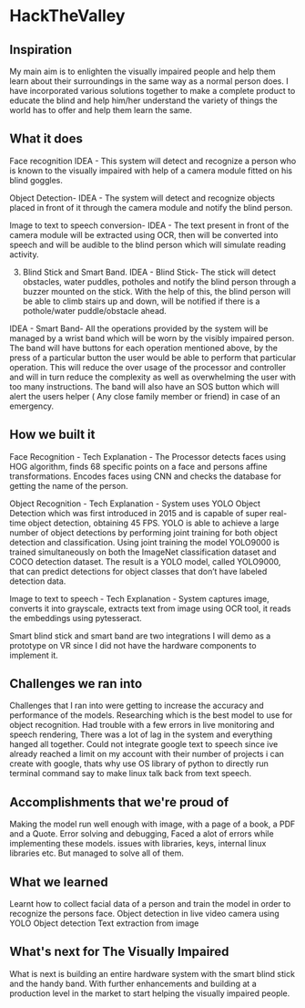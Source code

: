# HackTheValley

## Inspiration
My main aim is to enlighten the visually impaired people and help them learn about their surroundings in the same way as a normal person does. I have incorporated various solutions together to make a complete product to educate the blind and help him/her understand the variety of things the world has to offer and help them learn the same.

## What it does
Face recognition 
IDEA - This system will detect and recognize a person who is known to the visually impaired with help of a camera module fitted on his blind goggles.

Object Detection- 
IDEA - The system will detect and recognize objects placed in front of it through the camera module and notify the blind person.

Image to text to speech conversion- 
IDEA - The text present in front of the camera module will be extracted using OCR, then will be converted into speech and will be audible to the blind person which will simulate reading activity.

3. Blind Stick and Smart Band.
IDEA - Blind Stick- The stick will detect obstacles, water puddles, potholes and notify the blind person through a buzzer mounted on the stick. With the help of this, the blind person will be able to climb stairs up and down, will be notified if there is a pothole/water puddle/obstacle ahead.

IDEA - Smart Band- All the operations provided by the system will be managed by a wrist band which will be worn by the visibly impaired person. The band will have buttons for each operation mentioned above, by the press of a particular button the user would be able to perform that particular operation. This will reduce the over usage of the processor and controller and will in turn reduce the complexity as well as overwhelming the user with too many instructions. The band will also have an SOS button which will alert the users helper ( Any close family member or friend) in case of an emergency.



## How we built it
Face Recognition - Tech Explanation -  The Processor detects faces using HOG algorithm, finds 68 specific points on a face and persons affine transformations. Encodes faces using CNN  and checks the database for getting the name of the person.

Object Recognition - Tech Explanation -  System uses YOLO Object Detection which was first introduced in 2015 and is capable of super real-time object detection, obtaining 45 FPS.
YOLO is able to achieve a large number of object detections by performing joint training for both object detection and classification. Using joint training the model YOLO9000 is trained simultaneously on both the ImageNet classification dataset and COCO detection dataset. The result is a YOLO model, called YOLO9000, that can predict detections for object classes that don’t have labeled detection data.

Image to text to speech - Tech Explanation -  System captures image, converts it into grayscale, extracts text from image using OCR tool, it reads the embeddings using pytesseract.

Smart blind stick and smart band are two integrations I will demo as a prototype on VR since I did not have the hardware components to implement it.

## Challenges we ran into

Challenges that I ran into were getting to increase the accuracy and performance of the models.
Researching which is the best model to use for object recognition.
Had trouble with a few errors in live monitoring and speech rendering, There was a lot of lag in the system and everything hanged all together.
Could not integrate google text to speech since ive already reached a limit on my account with their number of projects i can create with google, thats why use OS library of python to directly run terminal command say to make linux talk back from text speech.

## Accomplishments that we're proud of

Making the model run well enough with image, with a page of a book, a PDF and a Quote.
Error solving and debugging, Faced a alot of errors while implementing these models. issues with libraries, keys, internal linux libraries etc.
But managed to solve all of them.

## What we learned

Learnt how to collect facial data of a person and train the model in order to recognize the persons face.
Object detection in live video camera using YOLO Object detection
Text extraction from image

## What's next for The Visually Impaired

What is next is building an entire hardware system with the smart blind stick and the handy band.
With further enhancements and building at a production level in the market to start helping the visually impaired people.
